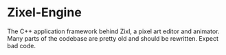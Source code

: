 # Zixel-Engine
The C++ application framework behind Zixl, a pixel art editor and animator.
Many parts of the codebase are pretty old and should be rewritten. Expect bad code.

